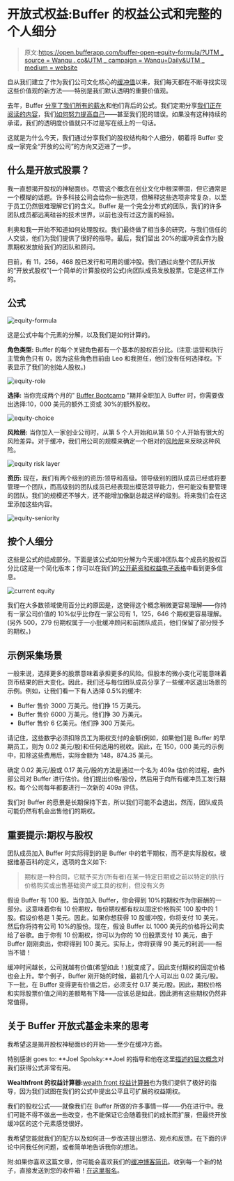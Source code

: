 # 开放式权益:Buffer 的权益公式和完整的个人细分

> 原文:[https://open.bufferapp.com/buffer-open-equity-formula/?UTM _ source = Wanqu . co&UTM _ campaign = Wanqu+Daily&UTM _ medium = website](https://open.bufferapp.com/buffer-open-equity-formula/?utm_source=wanqu.co&utm_campaign=Wanqu+Daily&utm_medium=website)

自从我们建立了作为我们公司文化核心的[缓冲值](http://www.slideshare.net/Bufferapp/buffer-culture-04)以来，我们每天都在不断寻找实现这些价值观的新方法——特别是我们默认透明的重要价值观。

去年，Buffer [分享了我们所有的薪水](https://buffer.com/resources/introducing-open-salaries-at-buffer-including-our-transparent-formula-and-all-individual-salaries/)和他们背后的公式。我们定期分享[我们正在阅读的内容](https://buffer.com/resources/buffer-book-reading/)，我们[如何努力提高自己](https://buffer.hackpad.com/The-Buffer-Teams-Weekly-Improvements-Week-11-public-FXZGVW8qpll)——甚至我们犯的错误。如果没有这种持续的承诺，我们的透明度价值就只不过是写在纸上的一句话。

这就是为什么今天，我们通过分享我们的股权结构和个人细分，朝着将 Buffer 变成一家完全“开放的公司”的方向又迈进了一步。

## 什么是开放式股票？

我一直想揭开股权的神秘面纱。尽管这个概念在创业文化中根深蒂固，但它通常是一个模糊的话题。许多科技公司会给你一些选项，但解释这些选项非常复杂，以至于员工仍然很难理解它们的含义。Buffer 是一个完全分布式的团队，我们的许多团队成员都远离硅谷的技术世界，以前也没有过这方面的经验。

利奥和我一开始不知道如何处理股权。我们最终做了相当多的研究，与我们信任的人交谈，他们为我们提供了很好的指导。最后，我们留出 20%的缓冲资金作为股票期权发放给我们的团队和顾问。

目前，有 11，256，468 股已发行和可用的缓冲股。我们通过向整个团队开放的“开放式股权”(一个简单的计算股权的公式)向团队成员发放股票。它是这样工作的。

## 公式

![equity-formula](../Images/bc282243d2143a1f4cbbb8d28ed54613.png)

这是公式中每个元素的分解，以及我们是如何计算的。

**角色类型:**
Buffer 的每个关键角色都有一个基本的股权百分比。(注意:运营和执行主管角色只有 0，因为这些角色目前由 Leo 和我担任，他们没有任何选择权。下表显示了我们的创始人股权。)

![equity-role](../Images/c3a0ded43b4400999db3f675dfafc935.png)

**选择:**
当你完成两个月的" [Buffer Bootcamp](https://www.youtube.com/watch?v=Ox1-pRFM4fw) "期并全职加入 Buffer 时，你需要做出选择:10，000 美元的额外工资或 30%的额外股权。

![equity-choice](../Images/1facb6596bdc930ff5e644cd7cc10faf.png)

**风险层:**
当你加入一家创业公司时，从第 5 个人开始和从第 50 个人开始有很大的风险差异。对于缓冲，我们用公司的规模来确定一个相对的[风险层](https://gist.github.com/isaacsanders/1653078)来反映这种风险。

![equity risk layer](../Images/c7f5e0a920d57e3a40cb67f534699d17.png)

**资历:**
现在，我们有两个级别的资历:领导和高级。领导级别的团队成员已经或将要管理一个团队，而高级别的团队成员已经表现出模范领导能力，但可能没有要管理的团队。我们的规模还不够大，还不能增加像副总裁这样的级别。将来我们会在这里添加这些内容。

![equity-seniority](../Images/c51d8e3963b4fcede5de942aee4c1277.png)

## 按个人细分

这些是公式的组成部分。下面是该公式如何分解为今天缓冲团队每个成员的股权百分比(这是一个简化版本；你可以在我们的[公开薪资和权益电子表格](https://docs.google.com/a/bufferapp.com/spreadsheet/ccc?key=0AgrWVeoG5divdE81a2wzcHYxV1pacWE1UjM3V0w0MUE&usp=drive_web#gid=4)中看到更多信息。

![current equity](../Images/9357371a0bf316732abb10ede4d2f42e.png)

我们在大多数领域使用百分比的原因是，这使得这个概念稍微更容易理解——你持有一家公司价值的 10%似乎比你在一家公司有 1，125，646 个期权更容易理解。(另外 500，279 份期权属于一小批缓冲顾问和前团队成员，他们保留了部分授予的期权。)

## 示例采集场景

一般来说，选择更多的股票意味着承担更多的风险。但股本的微小变化可能意味着货币结果的巨大变化。因此，我们还与每位团队成员分享了一些缓冲区退出场景的示例。例如，让我们看一下有人选择 0.5%的缓冲:

*   Buffer 售价 3000 万美元。他们挣 15 万美元。
*   Buffer 售价 6000 万美元。他们挣 30 万美元。
*   Buffer 售价 6 亿美元。他们挣 300 万美元。

请记住，这些数字必须扣除员工为期权支付的金额(例如，如果他们是 Buffer 的早期员工，则为 0.02 美元/股)和任何适用的税收。因此，在 150，000 美元的示例中，扣除这些费用后，实际金额为 148，874.35 美元。

确定 0.02 美元/股或 0.17 美元/股的方法是通过一个名为 409a 估价的过程，由外部公司对 Buffer 进行估价。他们提出价格/股份，然后用于向所有缓冲员工发行期权。每个公司每年都要进行一次新的 409a 评估。

我们对 Buffer 的愿景是长期保持下去，所以我们可能不会退出。然而，团队成员可能仍然有机会出售他们的期权。

## 重要提示:期权与股权

团队成员加入 Buffer 时实际得到的是 Buffer 中的若干期权，而不是实际股权。根据维基百科的定义，选项的含义如下:

> 期权是一种合同，它赋予买方(所有者)在某一特定日期或之前以特定的执行价格购买或出售基础资产或工具的权利，但没有义务

假设 Buffer 有 100 股。当你加入 Buffer，你会得到 10%的期权作为你薪酬的一部分。这意味着你有 10 份期权，每份期权都有权以固定价格购买 100 股中的 1 股。假设价格是 1 美元。因此，如果你想获得 10 股缓冲股，你将支付 10 美元，然后你将持有公司 10%的股份。现在，假设 Buffer 以 1000 美元的价格将公司卖给了谷歌。由于你有 10 份期权，你可以为你的 10 份股票支付 10 美元，由于 Buffer 刚刚卖出，你将得到 100 美元。实际上，你将获得 90 美元的利润——相当不错！

缓冲时间越长，公司就越有价值(希望如此！)就变成了。因此支付期权的固定价格也会上升。举个例子，Buffer 刚开始的时候，最初几个人可以出 0.02 美元/股。下一批，在 Buffer 变得更有价值之后，必须支付 0.17 美元/股。因此，期权价格和实际股票价值之间的差额略有下降——应该总是如此，因此拥有这些期权仍然非常值得。

## 关于 Buffer 开放式基金未来的思考

我希望这是揭开股权神秘面纱的开始——至少在缓冲方面。

特别感谢 goes to:
**Joel Spolsky:**Joel 的指导和他在这里[描述的层次概念](https://gist.github.com/isaacsanders/1653078)对我们获得公式非常有用。

**Wealthfront 的权益计算器:**[wealth front 权益计算器](https://blog.wealthfront.com/startup-employee-equity-compensation/)也为我们提供了极好的指导，因为我们试图在我们的公式中提出公平且可扩展的权益期权。

我们的股权公式——就像我们在 Buffer 所做的许多事情一样——仍在进行中。我们可能不得不做出一些改变，也不能保证它会随着我们的成长而扩展，但最终开放缓冲区的这个元素感觉很好。

我希望您能就我们的配方以及如何进一步改进提出想法、观点和反馈。在下面的评论中问我任何问题，或者简单地告诉我你的想法。

附:如果你喜欢这篇文章，你可能会喜欢我们的[缓冲博客简讯](http://bufferapp.us7.list-manage.com/subscribe?u=8109206415f7c9e3b2ddc83ad&id=98d602610c&utm_source=blog&utm_medium=ps&utm_campaign=ps)。收到每一个新的帖子，直接发送到您的收件箱！[在这里报名](http://bufferapp.us7.list-manage.com/subscribe?u=8109206415f7c9e3b2ddc83ad&id=98d602610c&utm_source=blog&utm_medium=ps&utm_campaign=ps)。